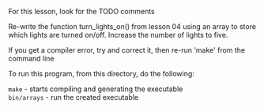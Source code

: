 
For this lesson, look for the TODO comments

Re-write the function turn_lights_on() from lesson 04 using an array to store which lights are turned on/off. 
Increase the number of lights to five.


If you get a compiler error, try and correct it, then re-run 'make' from the command line 

To run this program, from this directory, do the following:

`make`               - starts compiling and generating the executable<br>
`bin/arrays`      	 - run the created executable
